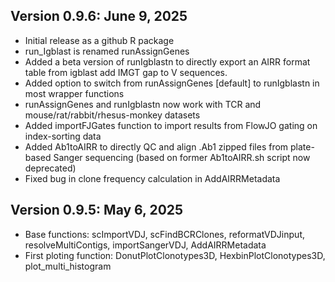 ## Version 0.9.6: June 9, 2025

-   Initial release as a github R package
-   run_Igblast is renamed runAssignGenes
-   Added a beta version of runIgblastn to directly export an AIRR format table from igblast add IMGT gap to V sequences.
-   Added option to switch from runAssignGenes [default] to runIgblastn in most wrapper functions
-   runAssignGenes and runIgblastn now work with TCR and mouse/rat/rabbit/rhesus-monkey datasets
-   Added importFJGates function to import results from FlowJO gating on index-sorting data
-   Added Ab1toAIRR to directly QC and align .Ab1 zipped files from plate-based Sanger sequencing (based on former Ab1toAIRR.sh script now deprecated)
-   Fixed bug in clone frequency calculation in AddAIRRMetadata

## Version 0.9.5: May 6, 2025

-   Base functions: scImportVDJ, scFindBCRClones, reformatVDJinput, resolveMultiContigs, importSangerVDJ, AddAIRRMetadata
-   First ploting function: DonutPlotClonotypes3D, HexbinPlotClonotypes3D, plot_multi_histogram
